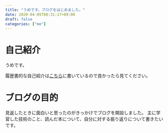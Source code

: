 ```yaml
---
title: "うめです。ブログをはじめました。"
date: 2020-04-05T00:31:17+09:00
draft: false
categories: ["me"]
---
```


# 自己紹介
うめです。

履歴書的な自己紹介は[こちら](/about/me)に書いているので良かったら見てください。

# ブログの目的

見返したときに面白いと思ったのがきっかけでブログを開設しました。
主に学習した技術のこと、読んだ本について、自分に対する振り返りについて書きたいです。
